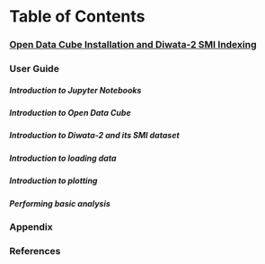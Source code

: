 # Table of Contents
### [Open Data Cube Installation and Diwata-2 SMI Indexing](https://gitlab.com/grasped/odc-notebook/-/blob/main/installation.md#open-data-cube-installation-and-diwata-2-smi-indexing)
### User Guide
##### Introduction to Jupyter Notebooks
##### Introduction to Open Data Cube
##### Introduction to Diwata-2 and its SMI dataset
##### Introduction to loading data
##### Introduction to plotting
##### Performing basic analysis

### Appendix
### References